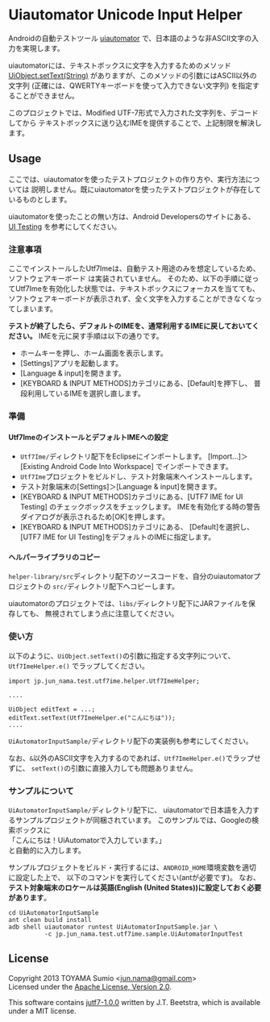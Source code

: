 Uiautomator Unicode Input Helper
======================
Androidの自動テストツール
[uiautomator](http://developer.android.com/tools/help/uiautomator/index.html)
で、日本語のような非ASCII文字の入力を実現します。

uiautomatorには、テキストボックスに文字を入力するためのメソッド
[UiObject.setText(String)](http://developer.android.com/tools/help/uiautomator/UiObject.html#setText%28java.lang.String%29)
がありますが、このメソッドの引数にはASCII以外の文字列
(正確には、QWERTYキーボードを使って入力できない文字列)
を指定することができません。

このプロジェクトでは、Modified UTF-7形式で入力された文字列を、デコードしてから
テキストボックスに送り込むIMEを提供することで、上記制限を解決します。

Usage
------
ここでは、uiautomatorを使ったテストプロジェクトの作り方や、実行方法については
説明しません。既にuiautomatorを使ったテストプロジェクトが存在しているものとします。

uiautomatorを使ったことの無い方は、Android Developersのサイトにある、
[UI Testing](http://developer.android.com/tools/testing/testing_ui.html)
を参考にしてください。

### 注意事項
ここでインストールしたUtf7Imeは、自動テスト用途のみを想定しているため、ソフトウェアキーボード
は実装されていません。
そのため、以下の手順に従ってUtf7Imeを有効化した状態では、テキストボックスにフォーカスを当てても、
ソフトウェアキーボードが表示されず、全く文字を入力することができなくなってしまいます。

**テストが終了したら、デフォルトのIMEを、通常利用するIMEに戻しておいてください。**
IMEを元に戻す手順は以下の通りです。

* ホームキーを押し、ホーム画面を表示します。
* [Settings]アプリを起動します。
* [Language &amp; input]を開きます。
* [KEYBOARD &amp; INPUT METHODS]カテゴリにある、[Default]を押下し、
  普段利用しているIMEを選択し直します。

### 準備
#### Utf7ImeのインストールとデフォルトIMEへの設定
* ``Utf7Ime/``ディレクトリ配下をEclipseにインポートします。
  [Import...]＞[Existing Android Code Into Workspace] でインポートできます。
* ``Utf7Ime``プロジェクトをビルドし、テスト対象端末へインストールします。
* テスト対象端末の[Settings]＞[Language &amp; input]を開きます。
* [KEYBOARD &amp; INPUT METHODS]カテゴリにある、[UTF7 IME for UI Testing]
  のチェックボックスをチェックします。
  IMEを有効化する時の警告ダイアログが表示されるため[OK]を押します。
* [KEYBOARD &amp; INPUT METHODS]カテゴリにある、
  [Default]を選択し、[UTF7 IME for UI Testing]をデフォルトのIMEに指定します。

#### ヘルパーライブラリのコピー
``helper-library/src``ディレクトリ配下のソースコードを、自分のuiautomatorプロジェクトの
``src/``ディレクトリ配下へコピーします。

uiautomatorのプロジェクトでは、``libs/``ディレクトリ配下にJARファイルを保存しても、
無視されてしまう点に注意してください。

### 使い方
以下のように、``UiObject.setText()``の引数に指定する文字列について、``Utf7ImeHelper.e()``
でラップしてください。

    import jp.jun_nama.test.utf7ime.helper.Utf7ImeHelper;
    
    ....
    
    UiObject editText = ...; 
    editText.setText(Utf7ImeHelper.e("こんにちは"));
    ....

``UiAutomatorInputSample/``ディレクトリ配下の実装例も参考にしてください。

なお、``&``以外のASCII文字を入力するのであれば、``Utf7ImeHelper.e()``でラップせずに、
``setText()``の引数に直接入力しても問題ありません。

### サンプルについて
``UiAutomatorInputSample/``ディレクトリ配下に、
uiautomatorで日本語を入力するサンプルプロジェクトが同梱されています。
このサンプルでは、Googleの検索ボックスに  
「こんにちは！UiAutomatorで入力しています。」  
と自動的に入力します。

サンプルプロジェクトをビルド・実行するには、``ANDROID_HOME``環境変数を適切に設定した上で、
以下のコマンドを実行してください(antが必要です)。
なお、**テスト対象端末のロケールは英語(English (United States))に設定しておく必要があります**。

    cd UiAutomatorInputSample
    ant clean build install
    adb shell uiautomator runtest UiAutomatorInputSample.jar \
              -c jp.jun_nama.test.utf7ime.sample.UiAutomatorInputTest

License
------
Copyright 2013 TOYAMA Sumio <<jun.nama@gmail.com>>  
Licensed under the
[Apache License, Version 2.0](http://www.apache.org/licenses/LICENSE-2.0).

This software contains
[jutf7-1.0.0](http://sourceforge.net/projects/jutf7/) written by J.T. Beetstra,
which is available under a MIT license.
